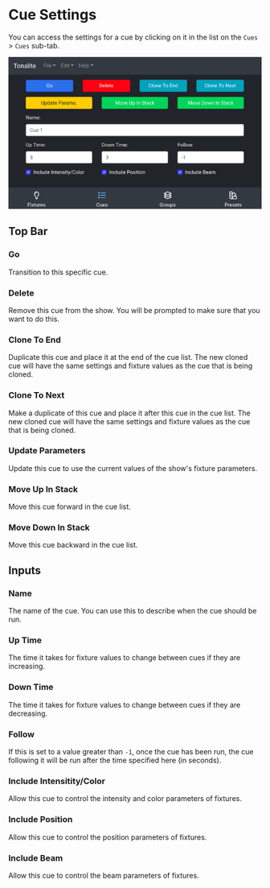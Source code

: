# Cue Settings

You can access the settings for a cue by clicking on it in the list on the `Cues` > `Cues` sub-tab.

![Cue settings](../images/cue_settings.png)

## Top Bar

### Go

Transition to this specific cue.

### Delete

Remove this cue from the show. You will be prompted to make sure that you want to do this.

### Clone To End

Duplicate this cue and place it at the end of the cue list. The new cloned cue will have the same settings and fixture values as the cue that is being cloned.

### Clone To Next

Make a duplicate of this cue and place it after this cue in the cue list. The new cloned cue will have the same settings and fixture values as the cue that is being cloned.

### Update Parameters

Update this cue to use the current values of the show's fixture parameters.

### Move Up In Stack

Move this cue forward in the cue list.

### Move Down In Stack

Move this cue backward in the cue list.

## Inputs

### Name

The name of the cue. You can use this to describe when the cue should be run.

### Up Time

The time it takes for fixture values to change between cues if they are increasing.

### Down Time

The time it takes for fixture values to change between cues if they are decreasing.

### Follow

If this is set to a value greater than `-1`, once the cue has been run, the cue following it will be run after the time specified here (in seconds).

### Include Intensitity/Color

Allow this cue to control the intensity and color parameters of fixtures.

### Include Position

Allow this cue to control the position parameters of fixtures.

### Include Beam

Allow this cue to control the beam parameters of fixtures.